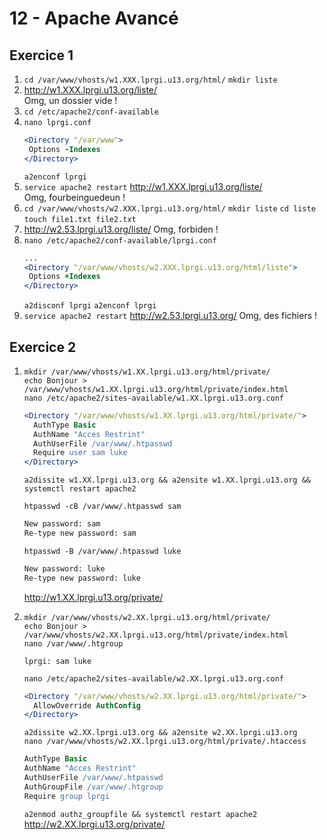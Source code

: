 # 12 - Apache Avancé

## Exercice 1
1. `cd /var/www/vhosts/w1.XXX.lprgi.u13.org/html/`
   `mkdir liste`
2. http://w1.XXX.lprgi.u13.org/liste/  
   Omg, un dossier vide !
3. `cd /etc/apache2/conf-available`
4. `nano lprgi.conf`
   ```apache
   <Directory "/var/www">
    Options -Indexes
   </Directory>
   ```
   `a2enconf lprgi`
5. `service apache2 restart`
   http://w1.XXX.lprgi.u13.org/liste/  
   Omg, fourbeinguedeun !
6. `cd /var/www/vhosts/w2.XXX.lprgi.u13.org/html/`
   `mkdir liste`
   `cd liste`
   `touch file1.txt file2.txt`
7. http://w2.53.lprgi.u13.org/liste/
   Omg, forbiden !
8. `nano /etc/apache2/conf-available/lprgi.conf`
   ```apache
   ...
   <Directory "/var/www/vhosts/w2.XXX.lprgi.u13.org/html/liste">
    Options +Indexes
   </Directory>
   ```
   `a2disconf lprgi`
   `a2enconf lprgi`
9. `service apache2 restart`
   http://w2.53.lprgi.u13.org/
   Omg, des fichiers !

## Exercice 2

1. `mkdir /var/www/vhosts/w1.XX.lprgi.u13.org/html/private/`  
   `echo Bonjour > /var/www/vhosts/w1.XX.lprgi.u13.org/html/private/index.html`  
   `nano /etc/apache2/sites-available/w1.XX.lprgi.u13.org.conf`  
   ```apache
   <Directory "/var/www/vhosts/w1.XX.lprgi.u13.org/html/private/">
     AuthType Basic
     AuthName "Acces Restrint"
     AuthUserFile /var/www/.htpasswd
     Require user sam luke
   </Directory>
   ```  
   `a2dissite w1.XX.lprgi.u13.org && a2ensite w1.XX.lprgi.u13.org && systemctl restart apache2`  

   `htpasswd -cB /var/www/.htpasswd sam`  
   ```bash
   New password: sam
   Re-type new password: sam
   ```  
   `htpasswd -B /var/www/.htpasswd luke`  
   ```bash
   New password: luke
   Re-type new password: luke
   ```  
   http://w1.XX.lprgi.u13.org/private/
2. `mkdir /var/www/vhosts/w2.XX.lprgi.u13.org/html/private/`  
   `echo Bonjour > /var/www/vhosts/w2.XX.lprgi.u13.org/html/private/index.html`  
   `nano /var/www/.htgroup`  
   ```
   lprgi: sam luke
   ```  
   `nano /etc/apache2/sites-available/w2.XX.lprgi.u13.org.conf`  
   ```apache
   <Directory "/var/www/vhosts/w2.XX.lprgi.u13.org/html/private/">
     AllowOverride AuthConfig
   </Directory>
   ```  
   `a2dissite w2.XX.lprgi.u13.org && a2ensite w2.XX.lprgi.u13.org`  
   `nano /var/www/vhosts/w2.XX.lprgi.u13.org/html/private/.htaccess`  
   ```apache
   AuthType Basic
   AuthName "Acces Restrint"
   AuthUserFile /var/www/.htpasswd
   AuthGroupFile /var/www/.htgroup
   Require group lprgi
   ```  
   `a2enmod authz_groupfile && systemctl restart apache2`  
   http://w2.XX.lprgi.u13.org/private/